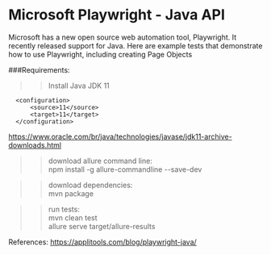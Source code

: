 # Microsoft Playwright - Java API

Microsoft has a new open source web automation tool, Playwright. It recently released support for Java. Here are example tests that demonstrate how to use Playwright, including creating Page Objects  


###Requirements:  
>> Install Java JDK 11  
```  
  <configuration>  
      <source>11</source>  
      <target>11</target>  
  </configuration>  
```  
https://www.oracle.com/br/java/technologies/javase/jdk11-archive-downloads.html  

>> download allure command line:  
npm install -g allure-commandline --save-dev  

>> download dependencies:  
mvn package  

>> run tests:  
mvn clean test  
allure serve target/allure-results  


References:
https://applitools.com/blog/playwright-java/
